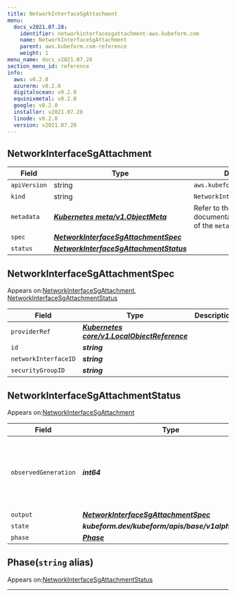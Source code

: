 ```yaml
---
title: NetworkInterfaceSgAttachment
menu:
  docs_v2021.07.28:
    identifier: networkinterfacesgattachment-aws.kubeform.com
    name: NetworkInterfaceSgAttachment
    parent: aws.kubeform.com-reference
    weight: 1
menu_name: docs_v2021.07.28
section_menu_id: reference
info:
  aws: v0.2.0
  azurerm: v0.2.0
  digitalocean: v0.2.0
  equinixmetal: v0.2.0
  google: v0.2.0
  installer: v2021.07.28
  linode: v0.2.0
  version: v2021.07.28
---
```


## NetworkInterfaceSgAttachment
| Field | Type | Description |
| ------ | ----- | ----------- |
| `apiVersion` | string | `aws.kubeform.com/v1alpha1` |
|    `kind` | string | `NetworkInterfaceSgAttachment` |
| `metadata` | ***[Kubernetes meta/v1.ObjectMeta](https://v1-18.docs.kubernetes.io/docs/reference/generated/kubernetes-api/v1.18/#objectmeta-v1-meta)***|Refer to the Kubernetes API documentation for the fields of the `metadata` field.|
| `spec` | ***[NetworkInterfaceSgAttachmentSpec](#networkinterfacesgattachmentspec)***||
| `status` | ***[NetworkInterfaceSgAttachmentStatus](#networkinterfacesgattachmentstatus)***||
## NetworkInterfaceSgAttachmentSpec

Appears on:[NetworkInterfaceSgAttachment](#networkinterfacesgattachment), [NetworkInterfaceSgAttachmentStatus](#networkinterfacesgattachmentstatus)

| Field | Type | Description |
| ------ | ----- | ----------- |
| `providerRef` | ***[Kubernetes core/v1.LocalObjectReference](https://v1-18.docs.kubernetes.io/docs/reference/generated/kubernetes-api/v1.18/#localobjectreference-v1-core)***||
| `id` | ***string***||
| `networkInterfaceID` | ***string***||
| `securityGroupID` | ***string***||
## NetworkInterfaceSgAttachmentStatus

Appears on:[NetworkInterfaceSgAttachment](#networkinterfacesgattachment)

| Field | Type | Description |
| ------ | ----- | ----------- |
| `observedGeneration` | ***int64***| ***(Optional)*** Resource generation, which is updated on mutation by the API Server.|
| `output` | ***[NetworkInterfaceSgAttachmentSpec](#networkinterfacesgattachmentspec)***| ***(Optional)*** |
| `state` | ***kubeform.dev/kubeform/apis/base/v1alpha1.State***| ***(Optional)*** |
| `phase` | ***[Phase](#phase)***| ***(Optional)*** |
## Phase(`string` alias)

Appears on:[NetworkInterfaceSgAttachmentStatus](#networkinterfacesgattachmentstatus)

---
